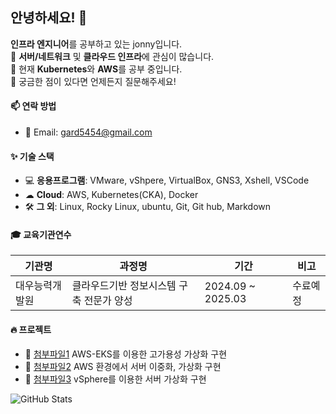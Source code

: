 ## 안녕하세요! 👋

**인프라 엔지니어**를 공부하고 있는 jonny입니다.  
🚀 **서버/네트워크** 및 **클라우드 인프라**에 관심이 많습니다.  
🌱 현재 **Kubernetes**와 **AWS**를 공부 중입니다.  
💬 궁금한 점이 있다면 언제든지 질문해주세요!  

#### 📫 연락 방법  
- 📧 Email: gard5454@gmail.com

#### ✨ 기술 스택  
- 💻 **응용프로그램**: VMware, vShpere, VirtualBox, GNS3, Xshell, VSCode
- ☁ **Cloud**: AWS, Kubernetes(CKA), Docker
- 🛠 **그 외**: Linux, Rocky Linux, ubuntu, Git, Git hub, Markdown

#### 🎓 교육기관연수  
| 기관명 | 과정명 | 기간 | 비고 |
|--------|------------------------------------------------|------------|---------|
| 대우능력개발원 | 클라우드기반 정보시스템 구축 전문가 양성 | 2024.09 ~ 2025.03 | 수료예정 |

#### 🔥 프로젝트  
- 📂 [첨부파일1](./eks.pdf) AWS-EKS를 이용한 고가용성 가상화 구현
- 📂 [첨부파일2](./aws.pdf) AWS 환경에서 서버 이중화, 가상화 구현
- 📂 [첨부파일3](./vsphere.pdf) vSphere를 이용한 서버 가상화 구현
 

![GitHub Stats](https://github-readme-stats.vercel.app/api?username=myusername&show_icons=true)
